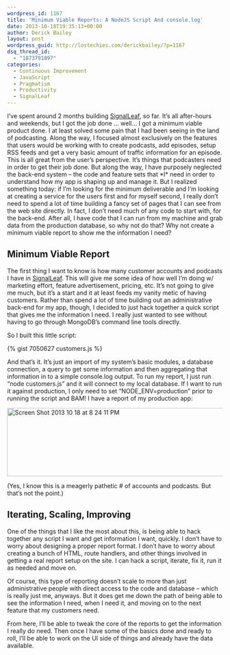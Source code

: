 ```yaml
---
wordpress_id: 1167
title: 'Minimum Viable Reports: A NodeJS Script And console.log'
date: 2013-10-18T19:35:13+00:00
author: Derick Bailey
layout: post
wordpress_guid: http://lostechies.com/derickbailey/?p=1167
dsq_thread_id:
  - "1873791897"
categories:
  - Continuous Improvement
  - JavaScript
  - Pragmatism
  - Productivity
  - SignalLeaf
---
```

I&#8217;ve spent around 2 months building [SignalLeaf](http://signalleaf.com), so far. It&#8217;s all after-hours and weekends, but I got the job done &#8230; well&#8230; I got a minimum viable product done. I at least solved some pain that I had been seeing in the land of podcasting. Along the way, I focused almost exclusively on the features that users would be working with to create podcasts, add episodes, setup RSS feeds and get a very basic amount of traffic information for an episode. This is all great from the user&#8217;s perspective. It&#8217;s things that podcasters need in order to get their job done. But along the way, I have purposely neglected the back-end system &#8211; the code and feature sets that \*I\* need in order to understand how my app is shaping up and manage it. But I realized something today: if I&#8217;m looking for the minimum deliverable and I&#8217;m looking at creating a service for the users first and for myself second, I really don&#8217;t need to spend a lot of time building a fancy set of pages that I can see from the web site directly. In fact, I don&#8217;t need much of any code to start with, for the back-end. After all, I have code that I can run from my machine and grab data from the production database, so why not do that? Why not create a minimum viable report to show me the information I need?

## Minimum Viable Report

The first thing I want to know is how many customer accounts and podcasts I have in [SignalLeaf](http://signalleaf.com). This will give me some idea of how well I&#8217;m doing w/ marketing effort, feature advertisement, pricing, etc. It&#8217;s not going to give me much, but it&#8217;s a start and it at least feeds my vanity metic of having customers. Rather than spend a lot of time building out an administrative back-end for my app, though, I decided to just hack together a quick script that gives me the information I need. I really just wanted to see without having to go through MongoDB&#8217;s command line tools directly. 

So I built this little script:

{% gist 7050627 customers.js %}

And that&#8217;s it. It&#8217;s just an import of my system&#8217;s basic modules, a database connection, a query to get some information and then aggregating that information in to a simple console.log output. To run my report, I just run &#8220;node customers.js&#8221; and it will connect to my local database. If I want to run it against production, I only need to set &#8220;NODE_ENV=production&#8221; prior to running the script and BAM! I have a report of my production app:

<img src="https://lostechies.com/content/derickbailey/uploads/2013/10/Screen-Shot-2013-10-18-at-8.24.11-PM.png" alt="Screen Shot 2013 10 18 at 8 24 11 PM" width="600" height="159" border="0" />

(Yes, I know this is a meagerly pathetic # of accounts and podcasts. But that&#8217;s not the point.)

## Iterating, Scaling, Improving

One of the things that I like the most about this, is being able to hack together any script I want and get information I want, quickly. I don&#8217;t have to worry about designing a proper report format. I don&#8217;t have to worry about creating a bunch of HTML, route handlers, and other things involved in getting a real report setup on the site. I can hack a script, iterate, fix it, run it as needed and move on.

Of course, this type of reporting doesn&#8217;t scale to more than just administrative people with direct access to the code and database &#8211; which is really just me, anyways. But it does get me down the path of being able to see the information I need, when I need it, and moving on to the next feature that my customers need. 

From here, I&#8217;ll be able to tweak the core of the reports to get the information I really do need. Then once I have some of the basics done and ready to roll, I&#8217;ll be able to work on the UI side of things and already have the data available.
